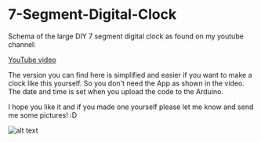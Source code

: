 # 7-Segment-Digital-Clock

Schema of the large DIY 7 segment digital clock as found on my youtube channel:

[YouTube video](https://www.youtube.com/watch?v=1aNHF5tcTpw)

The version you can find here is simplified and easier if you want to make a clock like this yourself. So you don't need the App as shown in the video. The date and time is set when you upload the code to the Arduino. 

I hope you like it and if you made one yourself please let me know and send me some pictures! :D 


![alt text](https://github.com/leonvandenbeukel/7-Segment-Digital-Clock/blob/master/Schema.png)



